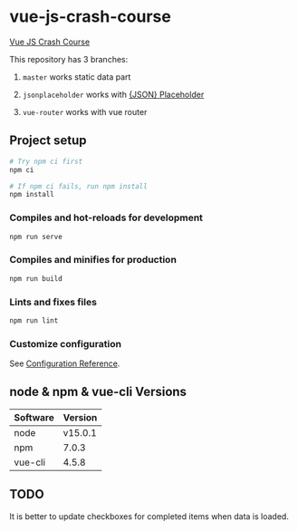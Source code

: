 # vue-js-crash-course

[Vue JS Crash Course](https://www.youtube.com/watch?v=Wy9q22isx3U)

This repository has 3 branches:

1. `master` works static data part

2. `jsonplaceholder` works with [{JSON} Placeholder](https://jsonplaceholder.typicode.com)

3. `vue-router` works with vue router

## Project setup

```bash
# Try npm ci first
npm ci

# If npm ci fails, run npm install
npm install
```

### Compiles and hot-reloads for development

```bash
npm run serve
```

### Compiles and minifies for production

```bash
npm run build
```

### Lints and fixes files

```bash
npm run lint
```

### Customize configuration

See [Configuration Reference](https://cli.vuejs.org/config/).

## node & npm & vue-cli Versions

| Software | Version |
|----------|---------|
| node     | v15.0.1 |
| npm      | 7.0.3   |
| vue-cli  | 4.5.8   |

## TODO

It is better to update checkboxes for completed items when data is loaded.
